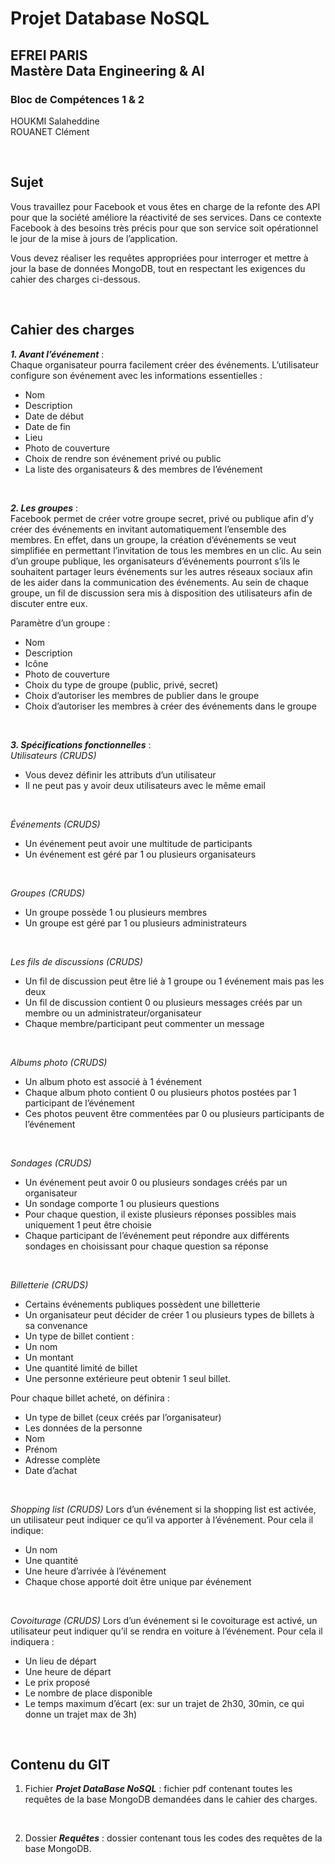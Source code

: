 # Projet Database NoSQL

## EFREI PARIS <br> Mastère Data Engineering & AI 

### Bloc de Compétences 1 & 2

HOUKMI Salaheddine  
ROUANET Clément  

<br>

## Sujet
Vous travaillez pour Facebook et vous êtes en charge de la refonte des API pour que la société améliore la réactivité de ses services. Dans ce contexte Facebook à des besoins très précis pour que son service soit opérationnel le jour de la mise à jours de l’application.

Vous devez réaliser les requêtes appropriées pour interroger et mettre à jour la base de données MongoDB, tout en respectant les exigences du cahier des charges ci-dessous.

<br>

## Cahier des charges
***1. Avant l’événement*** : <br>
Chaque organisateur pourra facilement créer des événements.
L’utilisateur configure son événement avec les informations essentielles :
   - Nom
   - Description
   - Date de début
   - Date de fin
   - Lieu
   - Photo de couverture
   - Choix de rendre son événement privé ou public
   - La liste des organisateurs & des membres de l’événement

<br>

***2. Les groupes*** : <br>
Facebook permet de créer votre groupe secret, privé ou publique afin d’y créer des événements en invitant automatiquement l’ensemble des membres.
En effet, dans un groupe, la création d’événements se veut simplifiée en permettant l’invitation de tous les membres en un clic. Au sein d’un groupe publique, les organisateurs d’événements pourront s’ils le souhaitent partager leurs événements sur les autres réseaux sociaux afin de les aider dans la communication des événements.
Au sein de chaque groupe, un fil de discussion sera mis à disposition des utilisateurs afin de discuter entre eux.

Paramètre d’un groupe :
   - Nom
   - Description
   - Icône
   - Photo de couverture
   - Choix du type de groupe (public, privé, secret)
   - Choix d’autoriser les membres de publier dans le groupe
   - Choix d’autoriser les membres à créer des événements dans le groupe

<br>

***3. Spécifications fonctionnelles*** : <br>
*Utilisateurs (CRUDS)*
   - Vous devez définir les attributs d’un utilisateur
   - Il ne peut pas y avoir deux utilisateurs avec le même email

<br>

*Événements (CRUDS)*
- Un événement peut avoir une multitude de participants
- Un événement est géré par 1 ou plusieurs organisateurs

<br>

*Groupes (CRUDS)*
- Un groupe possède 1 ou plusieurs membres
- Un groupe est géré par 1 ou plusieurs administrateurs

<br>

*Les fils de discussions (CRUDS)*
- Un fil de discussion peut être lié à 1 groupe ou 1 événement mais pas les deux
- Un fil de discussion contient 0 ou plusieurs messages créés par un membre ou un administrateur/organisateur
- Chaque membre/participant peut commenter un message

<br>

*Albums photo (CRUDS)*
- Un album photo est associé à 1 événement
- Chaque album photo contient 0 ou plusieurs photos postées par 1 participant de l’événement
- Ces photos peuvent être commentées par 0 ou plusieurs participants de l’événement

<br>

*Sondages (CRUDS)*
- Un événement peut avoir 0 ou plusieurs sondages créés par un organisateur
- Un sondage comporte 1 ou plusieurs questions
- Pour chaque question, il existe plusieurs réponses possibles mais uniquement 1 peut être choisie
- Chaque participant de l’événement peut répondre aux différents sondages en choisissant pour chaque question sa réponse

<br>

*Billetterie (CRUDS)*
- Certains événements publiques possèdent une billetterie
- Un organisateur peut décider de créer 1 ou plusieurs types de billets à sa convenance
- Un type de billet contient :
- Un nom
- Un montant
- Une quantité limité de billet
- Une personne extérieure peut obtenir 1 seul billet.

Pour chaque billet acheté, on définira :
- Un type de billet (ceux créés par l’organisateur)
- Les données de la personne
- Nom
- Prénom
- Adresse complète
- Date d’achat

<br>

*Shopping list (CRUDS)*
Lors d’un événement si la shopping list est activée, un utilisateur peut indiquer ce qu’il va apporter à l’événement. 
Pour cela il indique:
- Un nom
- Une quantité
- Une heure d’arrivée à l’événement
- Chaque chose apporté doit être unique par événement

<br>

*Covoiturage (CRUDS)*
Lors d’un événement si le covoiturage est activé, un utilisateur peut indiquer qu’il se rendra en voiture à l’événement.
Pour cela il indiquera :
- Un lieu de départ
- Une heure de départ
- Le prix proposé
- Le nombre de place disponible
- Le temps maximum d’écart (ex: sur un trajet de 2h30, 30min, ce qui donne un trajet max de 3h)

<br>

## Contenu du GIT

1. Fichier ***Projet DataBase NoSQL*** : fichier pdf contenant toutes les requêtes de la base MongoDB demandées dans le cahier des charges.

<br>

2. Dossier ***Requêtes*** : dossier contenant tous les codes des requêtes de la base MongoDB.
